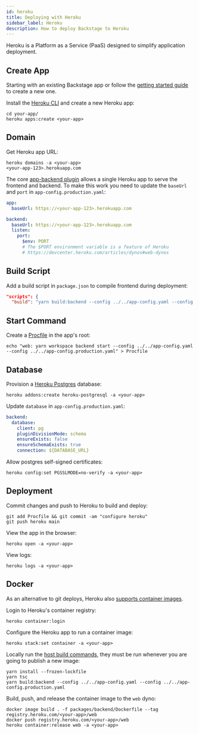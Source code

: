 ```yaml
---
id: heroku
title: Deploying with Heroku
sidebar_label: Heroku
description: How to deploy Backstage to Heroku
---
```


Heroku is a Platform as a Service (PaaS) designed to simplify application deployment.

## Create App

Starting with an existing Backstage app or follow the [getting started guide](https://backstage.io/docs/getting-started/) to create a new one.

Install the
[Heroku CLI](https://devcenter.heroku.com/articles/heroku-cli) and create a new Heroku app:

```shell
cd your-app/
heroku apps:create <your-app>
```

## Domain

Get Heroku app URL:

```shell
heroku domains -a <your-app>
<your-app-123>.herokuapp.com
```

The core [app-backend plugin](https://www.npmjs.com/package/@backstage/plugin-app-backend) allows a single Heroku app to serve the frontend and backend. To make this work you need to update the `baseUrl` and `port` in `app-config.production.yaml`:

```yaml
app:
  baseUrl: https://<your-app-123>.herokuapp.com

backend:
  baseUrl: https://<your-app-123>.herokuapp.com
  listen:
    port:
      $env: PORT
      # The $PORT environment variable is a feature of Heroku
      # https://devcenter.heroku.com/articles/dynos#web-dynos
```

## Build Script

Add a build script in `package.json` to compile frontend during deployment:

```json
"scripts": {
  "build": "yarn build:backend --config ../../app-config.yaml --config ../../app-config.production.yaml"
```

## Start Command

Create a [Procfile](https://devcenter.heroku.com/articles/procfile) in the app's root:

```shell
echo "web: yarn workspace backend start --config ../../app-config.yaml --config ../../app-config.production.yaml" > Procfile
```

## Database

Provision a [Heroku Postgres](https://elements.heroku.com/addons/heroku-postgresql) database:

```shell
heroku addons:create heroku-postgresql -a <your-app>
```

Update `database` in `app-config.production.yaml`:

```yaml
backend:
  database:
    client: pg
    pluginDivisionMode: schema
    ensureExists: false
    ensureSchemaExists: true
    connection: ${DATABASE_URL}
```

Allow postgres self-signed certificates:

```shell
heroku config:set PGSSLMODE=no-verify -a <your-app>
```

## Deployment

Commit changes and push to Heroku to build and deploy:

```shell
git add Procfile && git commit -am "configure heroku"
git push heroku main
```

View the app in the browser:

```shell
heroku open -a <your-app>
```

View logs:

```shell
heroku logs -a <your-app>
```

## Docker

As an alternative to git deploys, Heroku also [supports container images](https://devcenter.heroku.com/articles/container-registry-and-runtime).

Login to Heroku's container registry:

```shell
heroku container:login
```

Configure the Heroku app to run a container image:

```shell
heroku stack:set container -a <your-app>
```

Locally run the [host build commands](https://backstage.io/docs/deployment/docker/#host-build), they must be run whenever you are going to publish a new image:

```shell
yarn install --frozen-lockfile
yarn tsc
yarn build:backend --config ../../app-config.yaml --config ../../app-config.production.yaml
```

Build, push, and release the container image to the `web` dyno:

```shell
docker image build . -f packages/backend/Dockerfile --tag registry.heroku.com/<your-app>/web
docker push registry.heroku.com/<your-app>/web
heroku container:release web -a <your-app>
```
